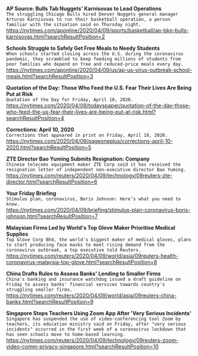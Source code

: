 **AP Source: Bulls Tab Nuggets' Karnisovas to Lead Operations**\
`The struggling Chicago Bulls hired Denver Nuggets general manager Arturas Karnisovas to run their basketball operation, a person familiar with the situation said on Thursday night.`\
https://nytimes.com/aponline/2020/04/09/sports/basketball/ap-bkn-bulls-karnisovas.html?searchResultPosition=2

**Schools Struggle to Safely Get Free Meals to Needy Students**\
`When schools started closing across the U.S. during the coronavirus pandemic, they scrambled to keep feeding millions of students from poor families who depend on free and reduced-price meals every day. `\
https://nytimes.com/aponline/2020/04/09/us/ap-us-virus-outbreak-school-meals.html?searchResultPosition=3

**Quotation of the Day: Those Who Feed the U.S. Fear Their Lives Are Being Put at Risk**\
`Quotation of the Day for Friday, April 10, 2020.`\
https://nytimes.com/2020/04/09/todayspaper/quotation-of-the-day-those-who-feed-the-us-fear-their-lives-are-being-put-at-risk.html?searchResultPosition=4

**Corrections: April 10, 2020**\
`Corrections that appeared in print on Friday, April 10, 2020.`\
https://nytimes.com/2020/04/09/pageoneplus/corrections-april-10-2020.html?searchResultPosition=5

**ZTE Director Bao Yuming Submits Resignation: Company**\
`Chinese telecoms equipment maker ZTE Corp said it has received the resignation letter of independent non-executive director Bao Yuming.`\
https://nytimes.com/reuters/2020/04/09/technology/09reuters-zte-director.html?searchResultPosition=6

**Your Friday Briefing**\
`Stimulus plan, coronavirus, Boris Johnson: Here’s what you need to know.`\
https://nytimes.com/2020/04/09/briefing/stimulus-plan-coronavirus-boris-johnson.html?searchResultPosition=7

**Malaysian Firms Led by World's Top Glove Maker Prioritise Medical Supplies**\
`Top Glove Corp Bhd, the world's biggest maker of medical gloves, plans to start producing face masks to meet rising demand from the coronavirus outbreak, a top executive told Reuters. `\
https://nytimes.com/reuters/2020/04/09/world/asia/09reuters-health-coronavirus-malaysia-top-glove.html?searchResultPosition=8

**China Drafts Rules to Assess Banks' Lending to Smaller Firms**\
`China's banking and insurance watchdog issued a draft guideline on Friday to assess banks' financial services towards country's struggling smaller firms.`\
https://nytimes.com/reuters/2020/04/09/world/asia/09reuters-china-banks.html?searchResultPosition=9

**Singapore Stops Teachers Using Zoom App After 'Very Serious Incidents'**\
`Singapore has suspended the use of video-conferencing tool Zoom by teachers, its education ministry said on Friday, after "very serious incidents" occurred in the first week of a coronavirus lockdown that has seen schools move to home-based learning. `\
https://nytimes.com/reuters/2020/04/09/technology/09reuters-zoom-video-comm-privacy-singapore.html?searchResultPosition=10

